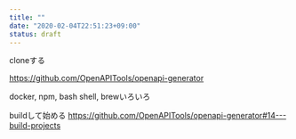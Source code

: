```yaml
---
title: ""
date: "2020-02-04T22:51:23+09:00"
status: draft
---
```


cloneする

https://github.com/OpenAPITools/openapi-generator

docker, npm, bash shell, brewいろいろ

buildして始める
https://github.com/OpenAPITools/openapi-generator#14---build-projects

